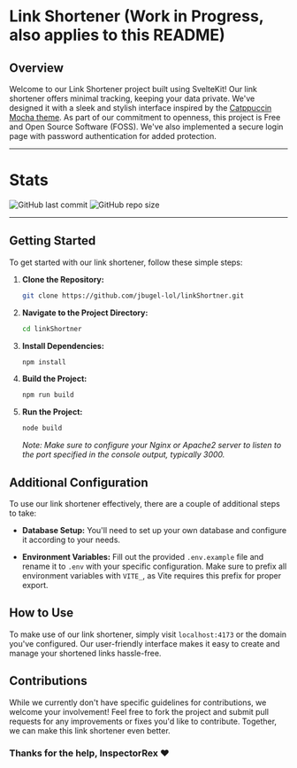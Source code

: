 # Link Shortener (Work in Progress, also applies to this README)

## Overview

Welcome to our Link Shortener project built using SvelteKit! Our link shortener offers minimal tracking, keeping your data private. We've designed it with a sleek and stylish interface inspired by the [Catppuccin Mocha theme](https://github.com/catppuccin/catppuccin#-palette). As part of our commitment to openness, this project is Free and Open Source Software (FOSS). We've also implemented a secure login page with password authentication for added protection.

---
# Stats

![GitHub last commit](https://img.shields.io/github/last-commit/jbugel-lol/linkShortner?display_timestamp=committer&logo=github)
![GitHub repo size](https://img.shields.io/github/repo-size/jbugel-lol/linkShortner)

---

## Getting Started

To get started with our link shortener, follow these simple steps:

1. **Clone the Repository:**

   ```bash
   git clone https://github.com/jbugel-lol/linkShortner.git
   ```

2. **Navigate to the Project Directory:**

   ```bash
   cd linkShortner
   ```

3. **Install Dependencies:**

   ```bash
   npm install
   ```

4. **Build the Project:**

   ```bash
   npm run build
   ```

5. **Run the Project:**

   ```bash
   node build
   ```

   _Note: Make sure to configure your Nginx or Apache2 server to listen to the port specified in the console output, typically 3000._

## Additional Configuration

To use our link shortener effectively, there are a couple of additional steps to take:

- **Database Setup:**
  You'll need to set up your own database and configure it according to your needs.

- **Environment Variables:**
  Fill out the provided `.env.example` file and rename it to `.env` with your specific configuration. Make sure to prefix all environment variables with `VITE_`, as Vite requires this prefix for proper export.

## How to Use

To make use of our link shortener, simply visit `localhost:4173` or the domain you've configured. Our user-friendly interface makes it easy to create and manage your shortened links hassle-free.

## Contributions

While we currently don't have specific guidelines for contributions, we welcome your involvement! Feel free to fork the project and submit pull requests for any improvements or fixes you'd like to contribute. Together, we can make this link shortener even better.

### Thanks for the help, InspectorRex ❤️
